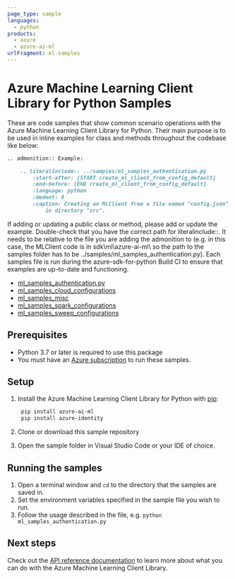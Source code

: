 ```yaml
---
page_type: sample
languages:
  - python
products:
  - azure
  - azure-ai-ml
urlFragment: ml-samples
---
```


# Azure Machine Learning Client Library for Python Samples

These are code samples that show common scenario operations with the Azure Machine Learning Client Library for Python.
Their main purpose is to be used in inline examples for class and methods throughout the codebase like below:

```markdown
.. admonition:: Example:

    .. literalinclude:: ../samples/ml_samples_authentication.py
        :start-after: [START create_ml_client_from_config_default]
        :end-before: [END create_ml_client_from_config_default]
        :language: python
        :dedent: 8
        :caption: Creating an MLClient from a file named "config.json"
            in directory "src".
```

If adding or updating
a public class or method, please add or update the example. Double-check that you have the correct path for literalinclude::. It needs to be relative to the file you are adding the admonition to (e.g. in this case, the MLClient code is in sdk\ml\azure-ai-ml\ so the path to the samples folder has to be ../samples/ml_samples_authentication.py). Each samples file is run during the azure-sdk-for-python Build CI to ensure that examples are up-to-date and functioning.


* [ml_samples_authentication.py](https://github.com/Azure/azure-sdk-for-python/tree/main/sdk/ml/azure-ai-ml/samples/ml_samples_authentication.py)
* [ml_samples_cloud_configurations](https://github.com/Azure/azure-sdk-for-python/tree/main/sdk/ml/azure-ai-ml/samples/ml_samples_cloud_configurations.py)
* [ml_samples_misc](https://github.com/Azure/azure-sdk-for-python/tree/main/sdk/ml/azure-ai-ml/samples/ml_samples_misc.py)
* [ml_samples_spark_configurations](https://github.com/Azure/azure-sdk-for-python/tree/main/sdk/ml/azure-ai-ml/samples/ml_samples_spark_configurations.py)
* [ml_samples_sweep_configurations](https://github.com/Azure/azure-sdk-for-python/tree/main/sdk/ml/azure-ai-ml/samples/ml_samples_sweep_configurations.py)

## Prerequisites

* Python 3.7 or later is required to use this package
* You must have an [Azure subscription](https://azure.microsoft.com/free/) to run these samples.

## Setup

1. Install the Azure Machine Learning Client Library for Python with [pip](https://pypi.org/project/pip/):

   ```bash
    pip install azure-ai-ml
    pip install azure-identity
    ```

2. Clone or download this sample repository
3. Open the sample folder in Visual Studio Code or your IDE of choice.

## Running the samples

1. Open a terminal window and `cd` to the directory that the samples are saved in.
2. Set the environment variables specified in the sample file you wish to run.
3. Follow the usage described in the file, e.g. `python ml_samples_authentication.py`

## Next steps

Check out the [API reference documentation](https://learn.microsoft.com/python/api/overview/azure/ai-ml-readme?view=azure-python) to learn more about what you can do with the Azure Machine Learning Client Library.
